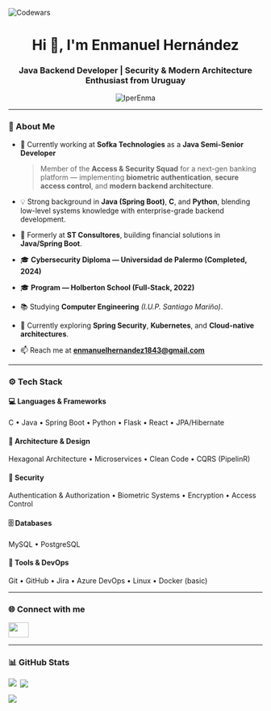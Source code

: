 ![Codewars](https://www.codewars.com/users/IperEnma/badges/large)

<h1 align="center">Hi 👋, I'm Enmanuel Hernández</h1>
<h3 align="center">Java Backend Developer | Security & Modern Architecture Enthusiast from Uruguay</h3>

<p align="center">
  <img src="https://komarev.com/ghpvc/?username=IperEnma&label=Profile%20views&color=0e75b6&style=flat" alt="IperEnma" />
</p>

---

### 💼 About Me

- 🔭 Currently working at **Sofka Technologies** as a **Java Semi-Senior Developer**  
  > Member of the **Access & Security Squad** for a next-gen banking platform — implementing **biometric authentication**, **secure access control**, and **modern backend architecture**.

- 💡 Strong background in **Java (Spring Boot)**, **C**, and **Python**, blending low-level systems knowledge with enterprise-grade backend development.

- 🧩 Formerly at **ST Consultores**, building financial solutions in **Java/Spring Boot**.

- 🎓 **Cybersecurity Diploma — Universidad de Palermo (Completed, 2024)**  
- 🎓 **Program — Holberton School (Full-Stack, 2022)**  
- 📚 Studying **Computer Engineering** *(I.U.P. Santiago Mariño)*.

- 🌱 Currently exploring **Spring Security**, **Kubernetes**, and **Cloud-native architectures**.

- 📫 Reach me at **enmanuelhernandez1843@gmail.com**

---

### ⚙️ Tech Stack

#### 💻 Languages & Frameworks
C • Java • Spring Boot • Python • Flask • React • JPA/Hibernate

#### 🧱 Architecture & Design
Hexagonal Architecture • Microservices • Clean Code • CQRS (PipelinR)

#### 🔐 Security
Authentication & Authorization • Biometric Systems • Encryption • Access Control

#### 🗄️ Databases
MySQL • PostgreSQL

#### 🧰 Tools & DevOps
Git • GitHub • Jira • Azure DevOps • Linux • Docker (basic)

---

### 🌐 Connect with me
<p align="left">
  <a href="https://linkedin.com/in/enmanuel-h-a382b2121" target="_blank">
    <img src="https://raw.githubusercontent.com/rahuldkjain/github-profile-readme-generator/master/src/images/icons/Social/linked-in-alt.svg" height="30" width="40"/>
  </a>
</p>

---

### 📊 GitHub Stats
<p><img align="left" src="https://github-readme-stats.vercel.app/api/top-langs?username=IperEnma&show_icons=true&layout=compact&theme=tokyonight" /></p>

<p>&nbsp;<img align="center" src="https://github-readme-stats.vercel.app/api?username=IperEnma&show_icons=true&theme=tokyonight" /></p>

<p><img align="center" src="https://github-readme-streak-stats.herokuapp.com/?user=IperEnma&theme=tokyonight" /></p>
